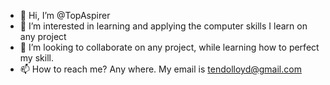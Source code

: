 - 👋 Hi, I’m @TopAspirer
- 👀 I’m interested in learning and applying the computer skills I learn on any project
- 💞️ I’m looking to collaborate on any project, while learning how to perfect my skill. 
- 📫 How to reach me? Any where. My email is tendolloyd@gmail.com

<!---
TopAspirer/TopAspirer is a ✨ special ✨ repository because its `README.md` (this file) appears on your GitHub profile.
You can click the Preview link to take a look at your changes.
--->
